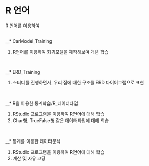 # R 언어

R 언어를 이용하여  
<br/>

__* CarModel_Training  
1. R언어를 이용하여 회귀모델을 제작해보며 개념 학습
<br/>

__* ERD_Training  
1. 스터디를 진행하면서, 우리 집에 대한 구조를 ERD 다이어그램으로 표현
<br/>

__* R을 이용한 통계학습/R_데이터타입 
1. RStudio 프로그램을 이용하여 R언어에 대해 학습
2. Char형, TrueFalse형 같은 데이터타입에 대해 학습
<br/>

__* 통계를 이용한 데이터분석
1. RStudio 프로그램을 이용하여 R언어에 대해 학습
2. 계산 및 자유 코딩
<br/>
